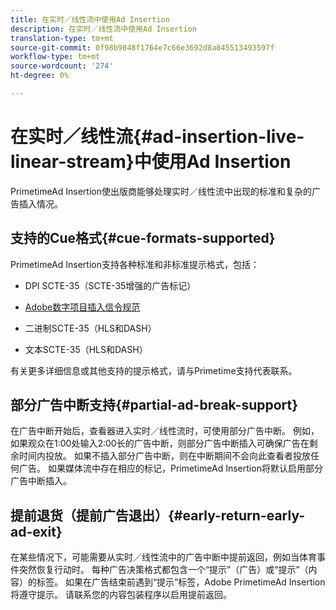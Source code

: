 ```yaml
---
title: 在实时／线性流中使用Ad Insertion
description: 在实时／线性流中使用Ad Insertion
translation-type: tm+mt
source-git-commit: 0f98b9848f1764e7c66e3692d8a845513493597f
workflow-type: tm+mt
source-wordcount: '274'
ht-degree: 0%

---
```



# 在实时／线性流{#ad-insertion-live-linear-stream}中使用Ad Insertion

PrimetimeAd Insertion使出版商能够处理实时／线性流中出现的标准和复杂的广告插入情况。

## 支持的Cue格式{#cue-formats-supported}

PrimetimeAd Insertion支持各种标准和非标准提示格式，包括：

* DPI SCTE-35（SCTE-35增强的广告标记）

* [Adobe数字项目插入信令规范](https://www.adobe.com/content/dam/acom/en/devnet/primetime/PrimetimeDigitalProgramInsertionSignalingSpecification.pdf)

* 二进制SCTE-35（HLS和DASH）

* 文本SCTE-35（HLS和DASH）

有关更多详细信息或其他支持的提示格式，请与Primetime支持代表联系。

## 部分广告中断支持{#partial-ad-break-support}

在广告中断开始后，查看器进入实时／线性流时，可使用部分广告中断。  例如，如果观众在1:00处输入2:00长的广告中断，则部分广告中断插入可确保广告在剩余时间内投放。 如果不插入部分广告中断，则在中断期间不会向此查看者投放任何广告。 如果媒体流中存在相应的标记，PrimetimeAd Insertion将默认启用部分广告中断插入。

## 提前退货（提前广告退出）{#early-return-early-ad-exit}

在某些情况下，可能需要从实时／线性流中的广告中断中提前返回，例如当体育事件突然恢复行动时。 每种广告决策格式都包含一个“提示”（广告）或“提示”（内容）的标签。  如果在广告结束前遇到“提示”标签，Adobe PrimetimeAd Insertion将遵守提示。  请联系您的内容包装程序以启用提前返回。
